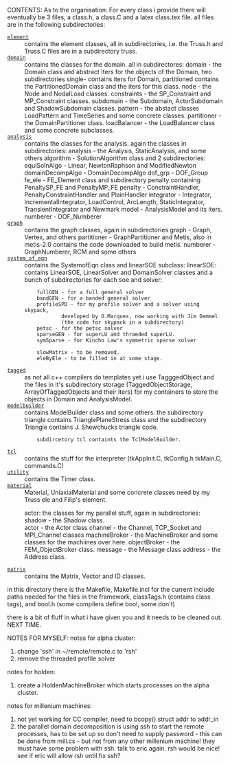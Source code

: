 CONTENTS:
As to the organisation: For every class i provide there will eventually
be 3 files, a class.h, a class.C and a latex class.tex file. all files
are in the following subdirectories:

<dl>

<dt><a href="./element"><code>element</code></a></dt>
<dd>contains the element classes, all in subdirectories, i.e. the
Truss.h and Truss.C files are in a subdirectory truss.
</dd>

<dt><a href="./domain"><code>domain</code></a></dt>
<dd>contains the classes for the domain. all in subdirectores:
        domain - the Domain class and abstract Iters for the objects of
                the Domain, two subdirectories single- contains iters  
                for Domain, partitioned contains the PartitionedDomain
                class and the iters for this class.
        node - the Node and NodalLoad classes.
        constraints - the SP_Constraint and MP_Constraint classes.
        subdomain - the Subdomain, ActorSubdomain and ShadowSubdomain
                classes.
        pattern - the abstact classes LoadPattern and TimeSeries and some
                concrete classes.
        partitioner - the DomainPartitioner class.
        loadBalancer - the LoadBalancer class and some concrete
                subclasses.
</dd>

<dt><a href="./analysis"><code>analysis</code></a></dt>
<dd>contains the classes for the analysis. again the classes in
        subdirectories:
        analysis - the Analysis, StaticAnalysis, and some others
        algorithm - SolutionAlgorithm class and 2 subdirectories:
                equiSolnAlgo - Linear, NewtonRaphson and ModifiedNewton
                domainDecompAlgo - DomainDecompAlgo
        dof_grp - DOF_Group
        fe_ele - FE_Element class and subdirectory penalty containing
                PenaltySP_FE and PenaltyMP_FE
        penalty - ConstraintHandler, PenaltyConstraintHandler and
                PlainHandler
        integrator - Integrator, IncrementalIntegrator, LoadControl,
                ArcLength, StaticIntegrator, TransientIntegrator and
                Newmark
        model - AnalysisModel and its iters.
        numberer - DOF_Numberer
                
<dt><a href="./graph"><code>graph</code></a></dt>
<dd>contains the graph classes, again in subdirectories
        graph - Graph, Vertex, and others
        partitioner - GraphPartitioner and Metis, also in metis-2.0
                contains the code downloaded to build metis.
        numberer - GraphNumberer, RCM and some others
</dd>

<dt><a href="./system_of_eqn"><code>system_of_eqn</code></a></dt>
<dd>contains the SystemofEqn class and linearSOE subclass:
        linearSOE: contains LinearSOE, LinearSolver and DomainSolver
        classes and a bunch of subdirectories for each soe and solver:
        
        fullGEN - for a full general solver
        bandGEN - for a banded general solver
        profileSPD - for my profile solver and a solver using skypack,
                developed by O.Marques, now working with Jim Demmel
                (the code for skypack in a subdirectory)
        petsc - for the petsc solver
        sparseGEN - for superLU and thraeded superLU.
        symSparse - for Kincho Law's symmetric sparse solver

        slowMatrix - to be removed.
        eleByEle - to be filled in at some stage.
</dd>

<dt><a href="./tagged"><code>tagged</code></a></dt>
<dd>as not all c++ compilers do templates yet i use TagggedObject
        and the files in it's subdirectory storage (TaggedObjectStorage,
        ArrayOfTaggedObjects and their iters) for my containers to store
        the objects in Domain and AnalysisModel.
</dd>

<dt><a href="./modelbuilder"><code>modelbuilder</code></a></dt>
<dd>contains ModelBuilder class and some others. the
        subdirectory triangle contains TrianglePlaneStress class and the
        subdirectory Triangle contains J. Shewchucks triangle code.
        
        subdircetory tcl containts the TclModelBuilder.
        
</dd>

<dt><a href="./tcl"><code>tcl</code></a></dt>
<dd>contains the stuff for the interpreter (tkAppInit.C, tkConfig.h
        tkMain.C, commands.C)
</dd>

<dt><a href="./utility"><code>utility</code></a></dt>
<dd>contains the Timer class.
 
</dd>

<dt><a href="./material"><code>material</code></a></dt>
<dd>Material, UniaxialMaterial and some concrete classes need by
        my Truss ele and Filip's element.
        
actor: the classes for my parallel stuff, again in subdirectories:
        shadow - the Shadow class.  
        actor - the Actor class
        channel - the Channel, TCP_Socket and MPI_Channel classes
        machineBroker - the MachineBroker and some classes for the
                machiines over here.
        objectBroker - the FEM_ObjectBroker class.
        message - the Message class
        address - the Address class.

<dt><a href="./matrix"><code>matrix</code></a><dd>contains the Matrix, Vector and ID classes.</dd>

</dl>

in this directory there is the Makefile, Makefile.incl for the current
include paths needed for the files in the framework, classTags.h
(contains class tags), and bool.h (some compilers define bool, some don't)
        
there is a bit of fluff in what i have given you and it needs to be
cleaned out. NEXT TIME.



NOTES FOR MYSELF:
notes for alpha cluster:
  1) change 'ssh' in ~/remote/remote.c to 'rsh'
  2) remove the threaded profile solver

notes for holden:
  1) create a HoldenMachineBroker which starts processes on the
     alpha cluster.

notes for millenium machines:
  1) not yet working for CC compiler, need to bcopy() struct addr to
     addr_in
  2) the parallel domain decomposition is using ssh to start the
     remote processes, has to be set up so don't need to supply password -
     this can be done from mill.cs - but not from any other millenium machine!
     they must have some problem with ssh. talk to eric again.
     rsh would be nice! see if eric will allow rsh until fix ssh?



